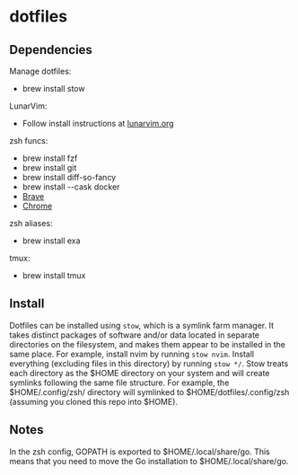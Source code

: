 # dotfiles

## Dependencies

Manage dotfiles:
* brew install stow


LunarVim:
* Follow install instructions at [lunarvim.org](https://www.lunarvim.org/01-installing.html)

zsh funcs:
* brew install fzf
* brew install git
* brew install diff-so-fancy
* brew install --cask docker
* [Brave](https://brave.com/download/)
* [Chrome](https://www.google.com/chrome/)


zsh aliases:
* brew install exa

tmux:
* brew install tmux

## Install

Dotfiles can be installed using `stow`, which  is a symlink farm manager. It takes distinct packages of software and/or
data located in separate directories on the filesystem, and makes them appear to be installed in the same place. For 
example, install nvim by running `stow nvim`. Install everything (excluding files in this directory) by running `stow */`.
Stow treats each directory as the $HOME directory on your system and will create symlinks following the same file structure. 
For example, the $HOME/.config/zsh/ directory will symlinked to $HOME/dotfiles/.config/zsh (assuming you cloned this
repo into $HOME).

## Notes

In the zsh config, GOPATH is exported to $HOME/.local/share/go. This means that you need to move the Go installation to $HOME/.local/share/go.
